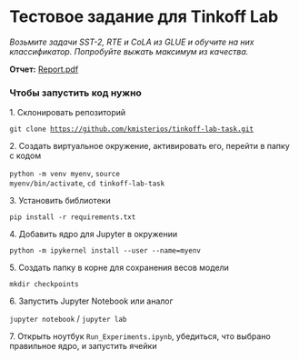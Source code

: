 # Тестовое задание для Tinkoff Lab

_Возьмите задачи SST-2, RTE и CoLA из GLUE и обучите на них классификатор. Попробуйте выжать максимум из качества._

**Отчет:** [Report.pdf](Report.pdf)

### Чтобы запустить код нужно

1\. Склонировать репозиторий

<code>git clone https://github.com/kmisterios/tinkoff-lab-task.git</code>

2\. Создать виртуальное окружение, активировать его, перейти в папку с кодом

<code>python -m venv myenv</code>,
<code>source myenv/bin/activate</code>,
<code>cd tinkoff-lab-task</code>

3\. Установить библиотеки

<code>pip install -r requirements.txt</code>

4\. Добавить ядро для Jupyter в окружении

<code>python -m ipykernel install --user --name=myenv</code>

5\. Создать папку в корне для сохранения весов модели

<code>mkdir checkpoints</code>

6\. Запустить Jupyter Notebook или аналог

<code>jupyter notebook</code> / <code>jupyter lab</code>

7\. Открыть ноутбук <code>Run_Experiments.ipynb</code>, убедиться, что выбрано правильное ядро, и запустить ячейки



